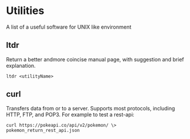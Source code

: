 # Utilities

A list of a useful software for UNIX like environment

## ltdr

Return a better andmore coincise manual page, with suggestion and brief explanation.

```console
ltdr <utilityName>
```

## curl 

Transfers data from or to a server. Supports most protocols, including
HTTP, FTP, and POP3. For example to test a rest-api:

```console 
curl https://pokeapi.co/api/v2/pokemon/ \> pokemon_return_rest_api.json
```




